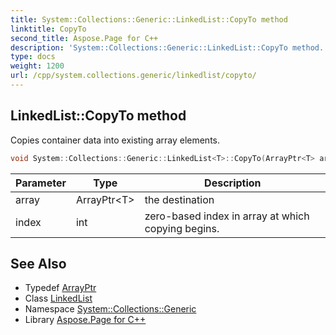 ```yaml
---
title: System::Collections::Generic::LinkedList::CopyTo method
linktitle: CopyTo
second_title: Aspose.Page for C++
description: 'System::Collections::Generic::LinkedList::CopyTo method. Copies container data into existing array elements in C++.'
type: docs
weight: 1200
url: /cpp/system.collections.generic/linkedlist/copyto/
---
```

## LinkedList::CopyTo method


Copies container data into existing array elements.

```cpp
void System::Collections::Generic::LinkedList<T>::CopyTo(ArrayPtr<T> array, int index) override
```


| Parameter | Type | Description |
| --- | --- | --- |
| array | ArrayPtr\<T\> | the destination |
| index | int | zero-based index in array at which copying begins. |

## See Also

* Typedef [ArrayPtr](../../../system/arrayptr/)
* Class [LinkedList](../)
* Namespace [System::Collections::Generic](../../)
* Library [Aspose.Page for C++](../../../)
